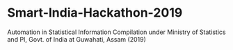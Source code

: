 # Smart-India-Hackathon-2019
Automation in Statistical Information Compilation under Ministry of Statistics and  PI, Govt. of India at Guwahati, Assam (2019)
